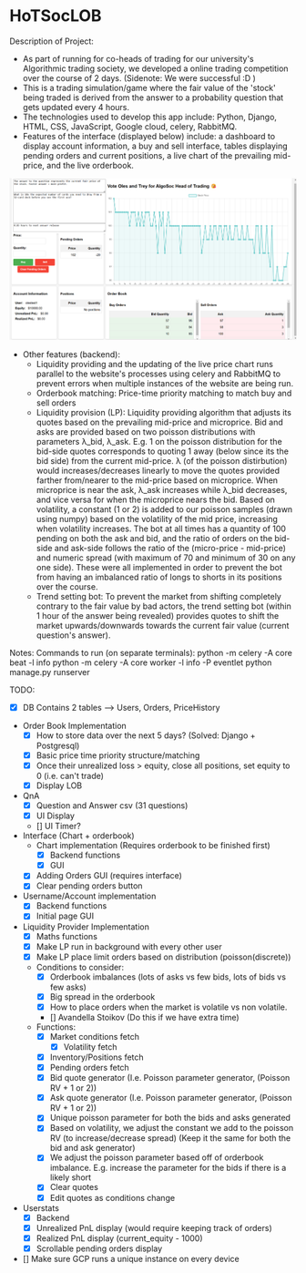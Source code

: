 # HoTSocLOB
Description of Project:
- As part of running for co-heads of trading for our university's Algorithmic trading society, we developed a online trading competition over the course of 2 days. (Sidenote: We were successful :D )
- This is a trading simulation/game where the fair value of the 'stock' being traded is derived from the answer to a probability question that gets updated every 4 hours.
- The technologies used to develop this app include: Python, Django, HTML, CSS, JavaScript, Google cloud, celery, RabbitMQ.
- Features of the interface (displayed below) include: a dashboard to display account information, a buy and sell interface, tables displaying pending orders and current positions, a live chart of the prevailing mid-price, and the live orderbook.

![Screenshot](images/screenshot.png)

- Other features (backend):
    - Liquidity providing and the updating of the live price chart runs parallel to the website's processes using celery and RabbitMQ to prevent errors when multiple instances of the website are being run.
    - Orderbook matching: Price-time priority matching to match buy and sell orders
    - Liquidity provision (LP): Liquidity providing algorithm that adjusts its quotes based on the prevailing mid-price and microprice. Bid and asks are provided based on two poisson distributions with parameters λ_bid, λ_ask. E.g. 1 on the poisson distribution for the bid-side quotes corresponds to quoting 1 away (below since its the bid side) from the current mid-price. λ (of the poisson distirbution) would increases/decreases linearly to move the quotes provided farther from/nearer to the mid-price based on microprice. When microprice is near the ask, λ_ask increases while λ_bid decreases, and vice versa for when the microprice nears the bid. Based on volatility, a constant (1 or 2) is added to our poisson samples (drawn using numpy) based on the volatility of the mid price, increasing when volatility increases. The bot at all times has a quantity of 100 pending on both the ask and bid, and the ratio of orders on the bid-side and ask-side follows the ratio of the (micro-price - mid-price) and numeric spread (with maximum of 70 and minimum of 30 on any one side). These were all implemented in order to prevent the bot from having an imbalanced ratio of longs to shorts in its positions over the course.
    - Trend setting bot: To prevent the market from shifting completely contrary to the fair value by bad actors, the trend setting bot (within 1 hour of the answer being revealed) provides quotes to shift the market upwards/downwards towards the current fair value (current question's answer).

Notes:
Commands to run (on separate terminals):
python -m celery -A core beat -l info
python -m celery -A core worker -l info -P eventlet 
python manage.py runserver

TODO:
- [x] DB Contains 2 tables --> Users, Orders, PriceHistory
- Order Book Implementation
    - [x] How to store data over the next 5 days? (Solved: Django + Postgresql)
    - [x] Basic price time priority structure/matching
    - [x] Once their unrealized loss > equity, close all positions, set equity to 0 (i.e. can't trade)
    - [x] Display LOB
- QnA
    - [x] Question and Answer csv (31 questions) 
    - [x] UI Display
    - [] UI Timer?
- Interface (Chart + orderbook)
    - Chart implementation (Requires orderbook to be finished first)
        - [x] Backend functions
        - [x] GUI
    - [x] Adding Orders GUI (requires interface)
    - [x] Clear pending orders button
- Username/Account implementation
    - [x] Backend functions
    - [x] Initial page GUI
- Liquidity Provider Implementation
    - [x] Maths functions
    - [x] Make LP run in background with every other user
    - [x] Make LP place limit orders based on distribution (poisson(discrete))
    - Conditions to consider:
        - [x] Orderbook imbalances (lots of asks vs few bids, lots of bids vs few asks)
        - [x] Big spread in the orderbook
        - [x] How to place orders when the market is volatile vs non volatile.
        - [] Avandella Stoikov (Do this if we have extra time)
    - Functions:
        - [x] Market conditions fetch
            - [x] Volatility fetch
        - [x] Inventory/Positions fetch
        - [x] Pending orders fetch
        - [x] Bid quote generator (I.e. Poisson parameter generator, (Poisson RV + 1 or 2))
        - [x] Ask quote generator (I.e. Poisson parameter generator, (Poisson RV + 1 or 2))
        - [x] Unique poisson parameter for both the bids and asks generated
        - [x] Based on volatility, we adjust the constant we add to the poisson RV (to increase/decrease spread) (Keep it the same for both the bid and ask generator)
        - [x] We adjust the poisson parameter based off of orderbook imbalance. E.g. increase the parameter for the bids if there is a likely short
        - [x] Clear quotes
        - [x] Edit quotes as conditions change
- Userstats
    - [x] Backend
    - [x] Unrealized PnL display (would require keeping track of orders)
    - [x] Realized PnL display (current_equity - 1000)
    - [x] Scrollable pending orders display
- [] Make sure GCP runs a unique instance on every device